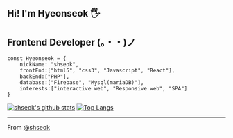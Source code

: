 

## Hi! I'm Hyeonseok 🖐
## Frontend Developer (。・・)ノ

```
const Hyeonseok = {
    nickName: "shseok",
    frontEnd:["html5", "css3", "Javascript", "React"],
    backEnd:["PHP"],
    database:["Firebase", "Mysql(mariaDB)"],
    interests:["interactive web", "Responsive web", "SPA"]
}
```
    
[![shseok's github stats](https://github-readme-stats.vercel.app/api?username=shseok&count_private=true&show_icons=true)](https://github.com/anuraghazra/github-readme-stats)
[![Top Langs](https://github-readme-stats.vercel.app/api/top-langs/?username=shseok&layout=compact)](https://github.com/anuraghazra/github-readme-stats)

    
---
From [@shseok](https://github.com/shseok)
